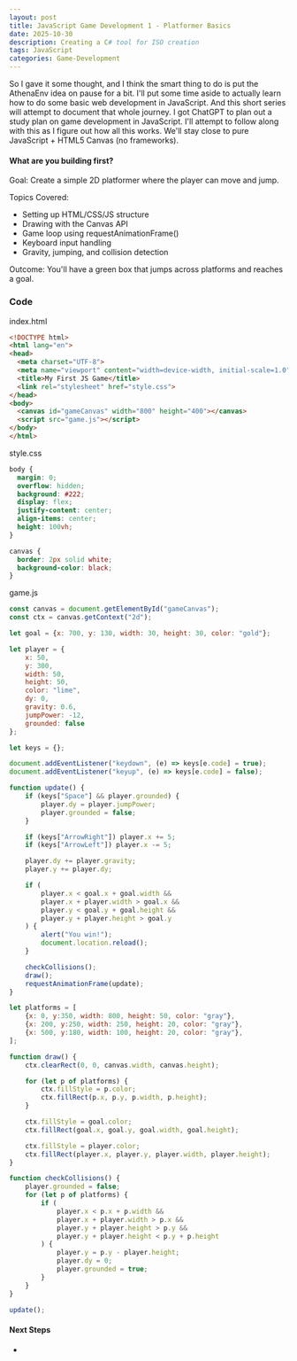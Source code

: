 ```yaml
---
layout: post
title: JavaScript Game Development 1 - Platformer Basics
date: 2025-10-30
description: Creating a C# tool for ISO creation
tags: JavaScript
categories: Game-Development
---
```


So I gave it some thought, and I think the smart thing to do is put the AthenaEnv idea on pause for a bit. I'll put some time aside to actually learn how to do some basic web development in JavaScript. And this short series will attempt to document that whole journey. I got ChatGPT to plan out a study plan on game development in JavaScript. I'll attempt to follow along with this as I figure out how all this works. We'll stay close to pure JavaScript + HTML5 Canvas (no frameworks).

#### What are you building first?
Goal: Create a simple 2D platformer where the player can move and jump.

Topics Covered:
- Setting up HTML/CSS/JS structure
- Drawing with the Canvas API
- Game loop using requestAnimationFrame()
- Keyboard input handling
- Gravity, jumping, and collision detection

Outcome: You'll have a green box that jumps across platforms and reaches a goal.

### Code
index.html
```html
<!DOCTYPE html>
<html lang="en">
<head>
  <meta charset="UTF-8">
  <meta name="viewport" content="width=device-width, initial-scale=1.0">
  <title>My First JS Game</title>
  <link rel="stylesheet" href="style.css">
</head>
<body>
  <canvas id="gameCanvas" width="800" height="400"></canvas>
  <script src="game.js"></script>
</body>
</html>
```

style.css
```css
body {
  margin: 0;
  overflow: hidden;
  background: #222;
  display: flex;
  justify-content: center;
  align-items: center;
  height: 100vh;
}

canvas {
  border: 2px solid white;
  background-color: black;
}
```

game.js
```javascript
const canvas = document.getElementById("gameCanvas");
const ctx = canvas.getContext("2d");

let goal = {x: 700, y: 130, width: 30, height: 30, color: "gold"};

let player = {
    x: 50,
    y: 300,
    width: 50,
    height: 50,
    color: "lime",
    dy: 0,
    gravity: 0.6,
    jumpPower: -12,
    grounded: false
};

let keys = {};

document.addEventListener("keydown", (e) => keys[e.code] = true);
document.addEventListener("keyup", (e) => keys[e.code] = false);

function update() {
    if (keys["Space"] && player.grounded) {
        player.dy = player.jumpPower;
        player.grounded = false;
    }

    if (keys["ArrowRight"]) player.x += 5;
    if (keys["ArrowLeft"]) player.x -= 5;

    player.dy += player.gravity;
    player.y += player.dy;

    if (
        player.x < goal.x + goal.width &&
        player.x + player.width > goal.x &&
        player.y < goal.y + goal.height &&
        player.y + player.height > goal.y
    ) {
        alert("You win!");
        document.location.reload();
    }

    checkCollisions();
    draw();
    requestAnimationFrame(update);
}

let platforms = [
    {x: 0, y:350, width: 800, height: 50, color: "gray"},
    {x: 200, y:250, width: 250, height: 20, color: "gray"},
    {x: 500, y:180, width: 100, height: 20, color: "gray"},
];

function draw() {
    ctx.clearRect(0, 0, canvas.width, canvas.height);

    for (let p of platforms) {
        ctx.fillStyle = p.color;
        ctx.fillRect(p.x, p.y, p.width, p.height);
    }

    ctx.fillStyle = goal.color;
    ctx.fillRect(goal.x, goal.y, goal.width, goal.height);

    ctx.fillStyle = player.color;
    ctx.fillRect(player.x, player.y, player.width, player.height);
}

function checkCollisions() {
    player.grounded = false;
    for (let p of platforms) {
        if (
            player.x < p.x + p.width &&
            player.x + player.width > p.x &&
            player.y + player.height > p.y &&
            player.y + player.height < p.y + p.height
        ) {
            player.y = p.y - player.height;
            player.dy = 0;
            player.grounded = true;
        }
    }
}

update();
```


#### Next Steps
- 